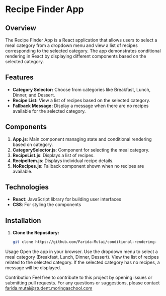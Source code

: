 
# Recipe Finder App

## Overview

The Recipe Finder App is a React application that allows users to select a meal category from a dropdown menu and view a list of recipes corresponding to the selected category. The app demonstrates conditional rendering in React by displaying different components based on the selected category.

## Features

- **Category Selector:** Choose from categories like Breakfast, Lunch, Dinner, and Dessert.
- **Recipe List:** View a list of recipes based on the selected category.
- **Fallback Message:** Display a message when there are no recipes available for the selected category.

## Components

1. **App.js**: Main component managing state and conditional rendering based on category.
2. **CategorySelector.js**: Component for selecting the meal category.
3. **RecipeList.js**: Displays a list of recipes.
4. **RecipeItem.js**: Displays individual recipe details.
5. **NoRecipes.js**: Fallback component shown when no recipes are available.

## Technologies

- **React**: JavaScript library for building user interfaces
- **CSS**: For styling the components

## Installation

1. **Clone the Repository:**

   ```bash
   git clone https://github.com/Farida-Mutai/conditional-rendering- 
   
Usage
Open the app in your browser.
Use the dropdown menu to select a meal category (Breakfast, Lunch, Dinner, Dessert).
View the list of recipes related to the selected category.
If the selected category has no recipes, a message will be displayed.


Contribution
Feel free to contribute to this project by opening issues or submitting pull requests. For any questions or suggestions, please contact farida.mutai@student.moringaschool.com